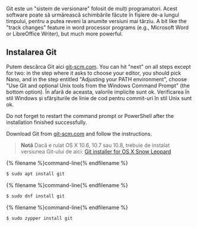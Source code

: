 Git este un "sistem de versionare" folosit de mulți programatori. Acest software poate să urmărească schimbările făcute în fișiere de-a lungul timpului, pentru a putea reveni la anumite versiuni mai târziu. A bit like the "track changes" feature in word processor programs (e.g., Microsoft Word or LibreOffice Writer), but much more powerful.

## Instalarea Git

<!--sec data-title="Installing Git: Windows" data-id="git_install_windows"
data-collapse=true ces-->

Putem descărca Git aici [git-scm.com](https://git-scm.com/). You can hit "next" on all steps except for two: in the step where it asks to choose your editor, you should pick Nano, and in the step entitled "Adjusting your PATH environment", choose "Use Git and optional Unix tools from the Windows Command Prompt" (the bottom option). În afară de aceasta, valorile implicite sunt ok. Verificarea în stil Windows și sfârşiturile de linie de cod pentru commit-uri în stil Unix sunt ok.

Do not forget to restart the command prompt or PowerShell after the installation finished successfully. <!--endsec-->

<!--sec data-title="Installing Git: OS X" data-id="git_install_OSX"
data-collapse=true ces-->

Download Git from [git-scm.com](https://git-scm.com/) and follow the instructions.

> **Notă** Dacă e rulat OS X 10.6, 10.7 sau 10.8, trebuie de instalat versiunea Git-ului de aici: [Git installer for OS X Snow Leopard](https://sourceforge.net/projects/git-osx-installer/files/git-2.3.5-intel-universal-snow-leopard.dmg/download)

<!--endsec-->

<!--sec data-title="Installing Git: Debian or Ubuntu" data-id="git_install_debian_ubuntu"
data-collapse=true ces-->

{% filename %}command-line{% endfilename %}

```bash
$ sudo apt install git
```

<!--endsec-->

<!--sec data-title="Installing Git: Fedora" data-id="git_install_fedora"
data-collapse=true ces-->

{% filename %}command-line{% endfilename %}

```bash
$ sudo dnf install git
```

<!--endsec-->

<!--sec data-title="Installing Git: openSUSE" data-id="git_install_openSUSE"
data-collapse=true ces-->

{% filename %}command-line{% endfilename %}

```bash
$ sudo zypper install git
```

<!--endsec-->